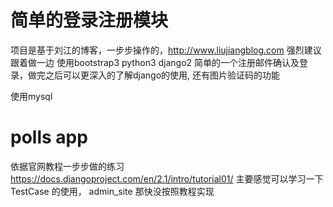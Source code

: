# 简单的登录注册模块
项目是基于刘江的博客，一步步操作的，http://www.liujiangblog.com 强烈建议跟着做一边
使用bootstrap3 python3 django2 简单的一个注册邮件确认及登录，做完之后可以更深入的了解django的使用, 还有图片验证码的功能

使用mysql

# polls app
依据官网教程一步步做的练习 https://docs.djangoproject.com/en/2.1/intro/tutorial01/
主要感觉可以学习一下TestCase 的使用， admin_site 那快没按照教程实现